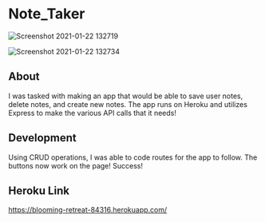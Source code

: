 # Note_Taker

![Screenshot 2021-01-22 132719](https://user-images.githubusercontent.com/70980600/105549276-a01ca580-5cb5-11eb-8bff-3178dde8abe6.png)


![Screenshot 2021-01-22 132734](https://user-images.githubusercontent.com/70980600/105549280-a0b53c00-5cb5-11eb-9353-f3de775759f9.png)

## About

I was tasked with making an app that would be able to save user notes, delete notes, and create new notes. The app runs on Heroku and utilizes Express to make the various API calls that it needs!

## Development

Using CRUD operations, I was able to code routes for the app to follow. The buttons now work on the page! Success!



## Heroku Link
https://blooming-retreat-84316.herokuapp.com/


